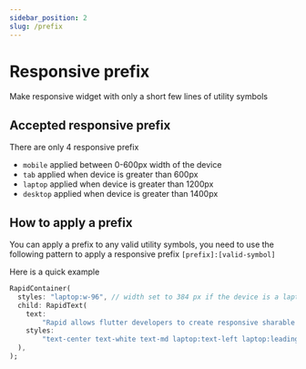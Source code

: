 ```yaml
---
sidebar_position: 2
slug: /prefix
---
```


# Responsive prefix

Make responsive widget with only a short few lines of utility symbols

## Accepted responsive prefix

There are only 4 responsive prefix

* `mobile` applied between 0-600px width of the device
* `tab` applied when device is greater than 600px
* `laptop` applied when device is greater than 1200px
* `desktop` applied when device is greater than 1400px

## How to apply a prefix

You can apply a prefix to any valid utility symbols, you need to use the following pattern to apply a responsive prefix `[prefix]:[valid-symbol]`

Here is a quick example

```dart
RapidContainer(
  styles: "laptop:w-96", // width set to 384 px if the device is a laptop and it is applied for bigger devices
  child: RapidText(
    text:
        "Rapid allows flutter developers to create responsive sharable widgets in record time with utility first tailwind like classes",
    styles:
        "text-center text-white text-md laptop:text-left laptop:leading-relaxed", // text alignment set to center for smaller devices and text alignment will switch to left for bigger devices, same case for text line height
  ),
);
```

